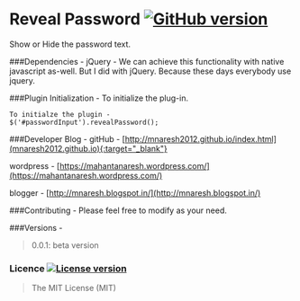 # Reveal Password  [![GitHub version](http://img.shields.io/badge/version-0.0.1-brightgreen.svg)]()
Show or Hide the password text.

###Dependencies - 
jQuery - 
We can achieve this functionality with native javascript as-well. But I did with jQuery.
Because these days everybody use jquery.

###Plugin Initialization -
To initialize the plug-in.
```
To initialze the plugin -
$('#passwordInput').revealPassword();
```
###Developer Blog -
gitHub -  [http://mnaresh2012.github.io/index.html](mnaresh2012.github.io){:target="_blank"}

wordpress - [https://mahantanaresh.wordpress.com/](https://mahantanaresh.wordpress.com/)

blogger - [http://mnaresh.blogspot.in/](http://mnaresh.blogspot.in/)

###Contributing -
Please feel free to modify as your need.

###Versions -
> 0.0.1: beta version

### Licence [![License version](http://img.shields.io/badge/License-MIT-red.svg)]()
> The MIT License (MIT)

